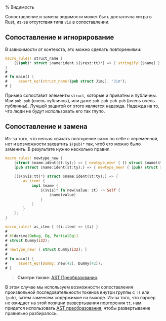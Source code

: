 % Видимость

Сопоставление и замена видимости может быть достаточна хитра в Rust, из-за отсутствия типа `vis` в сопоставлении.

## Сопоставление и игнорирование

В зависимости от контекста, это можно сделать повторениями:

```rust
macro_rules! struct_name {
    ($(pub)* struct $name:ident $($rest:tt)*) => { stringify!($name) };
}
# 
# fn main() {
#     assert_eq!(struct_name!(pub struct Jim;), "Jim");
# }
```

Пример сопоставит элементы `struct`, которые и приватны и публичны.  Или `pub pub` (очень публичны), или даже `pub pub pub pub` (очень очень публичны). Лучшей защитой от этого является надежда. Надежда на то, что люди не будут использовать его так глупо.

## Сопоставление и замена

Из-за того, что нельзя связать повторение само по себе с переменной, нет и возможности захватить `$(pub)*` так, чтоб его можно было заменить. В результате нужно несколько правил.

```rust
macro_rules! newtype_new {
    (struct $name:ident($t:ty);) => { newtype_new! { () struct $name($t); } };
    (pub struct $name:ident($t:ty);) => { newtype_new! { (pub) struct $name($t); } };
    
    (($($vis:tt)*) struct $name:ident($t:ty);) => {
        as_item! {
            impl $name {
                $($vis)* fn new(value: $t) -> Self {
                    $name(value)
                }
            }
        }
    };
}

macro_rules! as_item { ($i:item) => {$i} }
# 
# #[derive(Debug, Eq, PartialEq)]
# struct Dummy(i32);
# 
# newtype_new! { struct Dummy(i32); }
# 
# fn main() {
#     assert_eq!(Dummy::new(42), Dummy(42));
# }
```

> **Смотри также**: [AST Преобразования].

В этом случае мы используем возможности сопоставления произвольной последовательности токенов внутри группы с `()` или `(pub)`, затем заменяем содержимое на выходе. Из-за того, что парсер не ожидает на этой позиции развертывания повторения `tt`, нам придется использовать [AST преобразования], чтобы развертывание правильно разбиралось.

[AST Преобразования]: blk-ast-coercion.html
